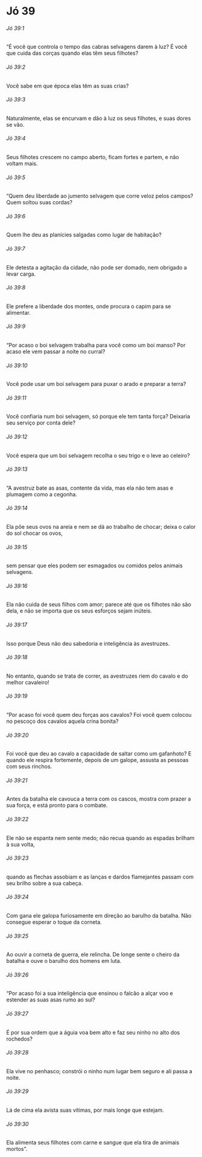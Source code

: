 # Jó 39

###### Jó 39:1

“É você que controla o tempo das cabras selvagens darem à luz? É você que cuida das corças quando elas têm seus filhotes?

###### Jó 39:2

Você sabe em que época elas têm as suas crias?

###### Jó 39:3

Naturalmente, elas se encurvam e dão à luz os seus filhotes, e suas dores se vão.

###### Jó 39:4

Seus filhotes crescem no campo aberto, ficam fortes e partem, e não voltam mais.

###### Jó 39:5

“Quem deu liberdade ao jumento selvagem que corre veloz pelos campos? Quem soltou suas cordas?

###### Jó 39:6

Quem lhe deu as planícies salgadas como lugar de habitação?

###### Jó 39:7

Ele detesta a agitação da cidade, não pode ser domado, nem obrigado a levar carga.

###### Jó 39:8

Ele prefere a liberdade dos montes, onde procura o capim para se alimentar.

###### Jó 39:9

“Por acaso o boi selvagem trabalha para você como um boi manso? Por acaso ele vem passar a noite no curral?

###### Jó 39:10

Você pode usar um boi selvagem para puxar o arado e preparar a terra?

###### Jó 39:11

Você confiaria num boi selvagem, só porque ele tem tanta força? Deixaria seu serviço por conta dele?

###### Jó 39:12

Você espera que um boi selvagem recolha o seu trigo e o leve ao celeiro?

###### Jó 39:13

“A avestruz bate as asas, contente da vida, mas ela não tem asas e plumagem como a cegonha.

###### Jó 39:14

Ela põe seus ovos na areia e nem se dá ao trabalho de chocar; deixa o calor do sol chocar os ovos,

###### Jó 39:15

sem pensar que eles podem ser esmagados ou comidos pelos animais selvagens.

###### Jó 39:16

Ela não cuida de seus filhos com amor; parece até que os filhotes não são dela, e não se importa que os seus esforços sejam inúteis.

###### Jó 39:17

Isso porque Deus não deu sabedoria e inteligência às avestruzes.

###### Jó 39:18

No entanto, quando se trata de correr, as avestruzes riem do cavalo e do melhor cavaleiro!

###### Jó 39:19

“Por acaso foi você quem deu forças aos cavalos? Foi você quem colocou no pescoço dos cavalos aquela crina bonita?

###### Jó 39:20

Foi você que deu ao cavalo a capacidade de saltar como um gafanhoto? E quando ele respira fortemente, depois de um galope, assusta as pessoas com seus rinchos.

###### Jó 39:21

Antes da batalha ele cavouca a terra com os cascos, mostra com prazer a sua força, e está pronto para o combate.

###### Jó 39:22

Ele não se espanta nem sente medo; não recua quando as espadas brilham à sua volta,

###### Jó 39:23

quando as flechas assobiam e as lanças e dardos flamejantes passam com seu brilho sobre a sua cabeça.

###### Jó 39:24

Com gana ele galopa furiosamente em direção ao barulho da batalha. Não consegue esperar o toque da corneta.

###### Jó 39:25

Ao ouvir a corneta de guerra, ele relincha. De longe sente o cheiro da batalha e ouve o barulho dos homens em luta.

###### Jó 39:26

“Por acaso foi a sua inteligência que ensinou o falcão a alçar voo e estender as suas asas rumo ao sul?

###### Jó 39:27

É por sua ordem que a águia voa bem alto e faz seu ninho no alto dos rochedos?

###### Jó 39:28

Ela vive no penhasco; constrói o ninho num lugar bem seguro e ali passa a noite.

###### Jó 39:29

Lá de cima ela avista suas vítimas, por mais longe que estejam.

###### Jó 39:30

Ela alimenta seus filhotes com carne e sangue que ela tira de animais mortos”.

